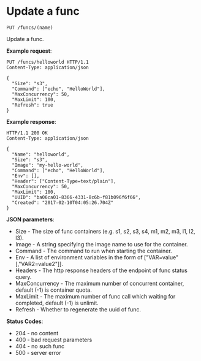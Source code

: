 # Update a func

`PUT /funcs/(name)`

Update a func.

**Example request**:

```
PUT /funcs/helloworld HTTP/1.1
Content-Type: application/json

{
  "Size": "s3",
  "Command": ["echo", "HelloWorld"],
  "MaxConcurrency": 50,
  "MaxLimit": 100,
  "Refresh": true
}
```

**Example response**:

```
HTTP/1.1 200 OK
Content-Type: application/json

{
  "Name": "helloworld",
  "Size": "s3",
  "Image": "my-hello-world",
  "Command": ["echo", "HelloWorld"],
  "Env": [],
  "Header": ["Content-Type=text/plain"],
  "MaxConcurrency": 50,
  "MaxLimit": 100,
  "UUID": "ba06ca01-8366-4331-8c6b-f81b096f6f66",
  "Created": "2017-02-10T04:05:26.704Z"
}
```

**JSON parameters**:

* Size - The size of func containers (e.g. s1, s2, s3, s4, m1, m2, m3, l1, l2, l3).
* Image - A string specifying the image name to use for the container.
* Command - The command to run when starting the container.
* Env - A list of environment variables in the form of ["VAR=value"[,"VAR2=value2"]].
* Headers - The http response headers of the endpoint of func status query.
* MaxConcurrency - The maximum number of concurrent container, default (-1) is container quota.
* MaxLimit - The maximum number of func call which waiting for completed, default (-1) is unlimit.
* Refresh - Whether to regenerate the uuid of func.

**Status Codes**:

* 204 - no content
* 400 - bad request parameters
* 404 - no such func
* 500 - server error

